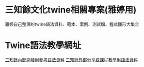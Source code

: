 # 三知餘文化twine相關專案(雅婷用)
雅婷自己整理的twine語法資料、範本、案例、測試檔、程式雛形大集合

# Twine語法教學網址
[三知餘內部開發用參考語法資料](https://3zhiyu.github.io/tinatest/twinetool.html)
[三知餘外部分享或課程教學用語法資料](https://3zhiyu.github.io/tinatest/twineteach.html)
